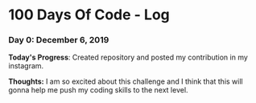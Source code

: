 # 100 Days Of Code - Log

### Day 0: December 6, 2019

**Today's Progress**: Created repository and posted my contribution in my instagram.

**Thoughts:** I am so excited about this challenge and I think that this will gonna help me push my coding skills to the next level.
